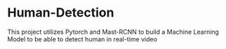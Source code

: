 # Human-Detection
This project utilizes Pytorch and Mast-RCNN to build a Machine Learning Model to be able to detect human in real-time video
